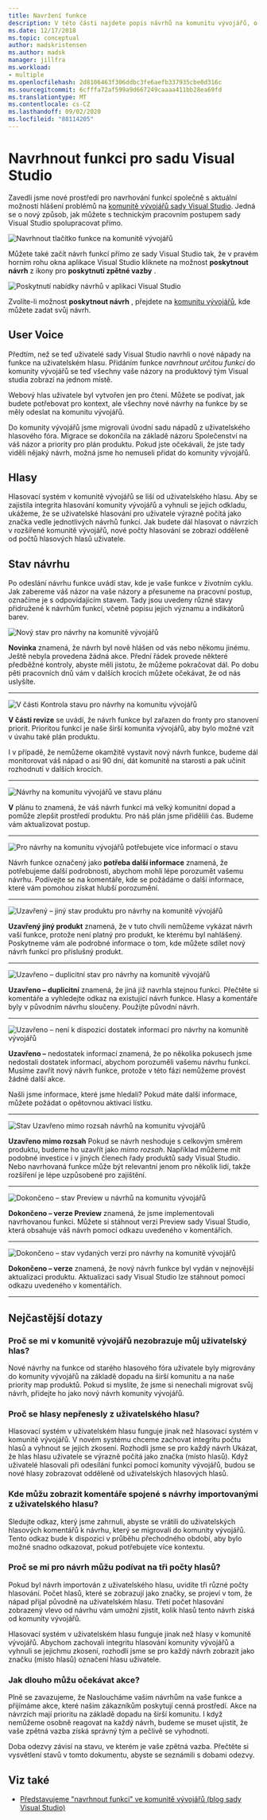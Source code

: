 ```yaml
---
title: Navržení funkce
description: V této části najdete popis návrhů na komunitu vývojářů, o tom, jak vytvořit návrh a jak jsou návrhy využívány Microsoftem v mapě provozu sady Visual Studio.
ms.date: 12/17/2018
ms.topic: conceptual
author: madskristensen
ms.author: madsk
manager: jillfra
ms.workload:
- multiple
ms.openlocfilehash: 2d8106463f306ddbc3fe6aefb337935cbe0d316c
ms.sourcegitcommit: 6cfffa72af599a9d667249caaaa411bb28ea69fd
ms.translationtype: MT
ms.contentlocale: cs-CZ
ms.lasthandoff: 09/02/2020
ms.locfileid: "88114205"
---
```

# <a name="suggest-a-feature-for-visual-studio"></a>Navrhnout funkci pro sadu Visual Studio

Zavedli jsme nové prostředí pro navrhování funkcí společně s aktuální možností hlášení problémů na [komunitě vývojářů sady Visual Studio](https://developercommunity.visualstudio.com). Jedná se o nový způsob, jak můžete s technickým pracovním postupem sady Visual Studio spolupracovat přímo.

![Navrhnout tlačítko funkce na komunitě vývojářů](media/suggest-a-feature/suggest-feature-button.png)

Můžete také začít návrh funkcí přímo ze sady Visual Studio tak, že v pravém horním rohu okna aplikace Visual Studio kliknete na možnost **poskytnout návrh** z ikony pro **poskytnutí zpětné vazby** .

![Poskytnutí nabídky návrhů v aplikaci Visual Studio](media/suggest-a-feature/provide-suggestion.png)

Zvolíte-li možnost **poskytnout návrh** , přejdete na [komunitu vývojářů](https://developercommunity.visualstudio.com), kde můžete zadat svůj návrh.

## <a name="user-voice"></a>User Voice

Předtím, než se teď uživatelé sady Visual Studio navrhli o nové nápady na funkce na uživatelském hlasu. Přidáním funkce *navrhnout určitou funkci* do komunity vývojářů se teď všechny vaše názory na produktový tým Visual studia zobrazí na jednom místě.

Webový hlas uživatele byl vytvořen jen pro čtení. Můžete se podívat, jak budete potřebovat pro kontext, ale všechny nové návrhy na funkce by se měly odeslat na komunitu vývojářů.

Do komunity vývojářů jsme migrovali úvodní sadu nápadů z uživatelského hlasového fóra. Migrace se dokončila na základě názoru Společenství na váš názor a priority pro plán produktu. Pokud jste očekávali, že jste tady viděli nějaký návrh, možná jsme ho nemuseli přidat do komunity vývojářů.

## <a name="votes"></a>Hlasy

Hlasovací systém v komunitě vývojářů se liší od uživatelského hlasu. Aby se zajistila integrita hlasování komunity vývojářů a vyhnuli se jejich odkladu, ukážeme, že se uživatelské hlasování pro uživatele výrazně počítá jako značka vedle jednotlivých návrhů funkcí. Jak budete dál hlasovat o návrzích v rozšířené komunitě vývojářů, nové počty hlasování se zobrazí odděleně od počtů hlasových hlasů uživatele.

## <a name="suggestion-status"></a>Stav návrhu

Po odeslání návrhu funkce uvádí stav, kde je vaše funkce v životním cyklu. Jak zabereme váš názor na vaše názory a přesuneme na pracovní postup, označíme je s odpovídajícím stavem. Tady jsou uvedeny různé stavy přidružené k návrhům funkcí, včetně popisu jejich významu a indikátorů barev.

![Nový stav pro návrhy na komunitě vývojářů](../ide/media/SuggestStates/New.jpg)

**Novinka** znamená, že návrh byl nově hlášen od vás nebo někomu jinému. Ještě nebyla provedena žádná akce. Přední řádek provede některé předběžné kontroly, abyste měli jistotu, že můžeme pokračovat dál. Po dobu pěti pracovních dnů vám v dalších krocích můžete očekávat, že od nás uslyšíte.

- - -

![V části Kontrola stavu pro návrhy na komunitu vývojářů](../ide/media/SuggestStates/UnderReview.jpg)

**V části revize** se uvádí, že návrh funkce byl zařazen do fronty pro stanovení priorit. Prioritou funkcí je naše širší komunita vývojářů, aby bylo možné vzít v úvahu také plán produktu.

I v případě, že nemůžeme okamžitě vystavit nový návrh funkce, budeme dál monitorovat váš nápad o asi 90 dní, dát komunitě na starosti a pak učinit rozhodnutí v dalších krocích.

- - -

![Návrhy na komunitu vývojářů ve stavu plánu](../ide/media/SuggestStates/OnRoadmap.jpg)

**V** plánu to znamená, že váš návrh funkcí má velký komunitní dopad a pomůže zlepšit prostředí produktu. Pro náš plán jsme přidělili čas. Budeme vám aktualizovat postup.

- - -

![Pro návrhy na komunitu vývojářů potřebujete více informací o stavu](../ide/media/SuggestStates/NeedMoreInfo.jpg)

Návrh funkce označený jako **potřeba další informace** znamená, že potřebujeme další podrobnosti, abychom mohli lépe porozumět vašemu návrhu. Podívejte se na komentáře, kde se požádáme o další informace, které vám pomohou získat hlubší porozumění.

- - -

![Uzavřený – jiný stav produktu pro návrhy na komunitě vývojářů](../ide/media/SuggestStates/ClosedOtherProduct.jpg)

**Uzavřený jiný produkt** znamená, že v tuto chvíli nemůžeme vykázat návrh vaší funkce, protože není platný pro produkt, ke kterému byl nahlášený. Poskytneme vám ale podrobné informace o tom, kde můžete sdílet nový návrh funkcí pro příslušný produkt.

- - -

![Uzavřeno – duplicitní stav pro návrhy na komunitě vývojářů](../ide/media/SuggestStates/ClosedDuplicate.jpg)

**Uzavřeno – duplicitní** znamená, že jiná již navrhla stejnou funkci. Přečtěte si komentáře a vyhledejte odkaz na existující návrh funkce. Hlasy a komentáře byly v původním návrhu sloučeny. Použijte původní návrh.

- - -

![Uzavřeno – není k dispozici dostatek informací pro návrhy na komunitě vývojářů](../ide/media/SuggestStates/ClosedNotEnoughInfo.jpg)

**Uzavřeno –** nedostatek informací znamená, že po několika pokusech jsme nedostali dostatek informací, abychom porozuměli vašemu návrhu funkcí. Musíme zavřít nový návrh funkce, protože v této fázi nemůžeme provést žádné další akce.

Našli jsme informace, které jsme hledali? Pokud máte další informace, můžete požádat o opětovnou aktivaci lístku.

- - -

![Stav Uzavřeno mimo rozsah návrhů na komunitu vývojářů](../ide/media/SuggestStates/closed-out-of-scope.png)

**Uzavřeno mimo rozsah** Pokud se návrh neshoduje s celkovým směrem produktu, budeme ho uzavřít jako *mimo rozsah*. Například můžeme mít podobné investice i v jiných členech řady produktů sady Visual Studio. Nebo navrhovaná funkce může být relevantní jenom pro několik lidí, takže rozšíření je lépe uzpůsobené pro zajištění.


- - -

![Dokončeno – stav Preview u návrhů na komunitu vývojářů](../ide/media/SuggestStates/CompletedPreview.jpg)

**Dokončeno – verze Preview** znamená, že jsme implementovali navrhovanou funkci. Můžete si stáhnout verzi Preview sady Visual Studio, která obsahuje váš návrh pomocí odkazu uvedeného v komentářích.

- - -

![Dokončeno – stav vydaných verzí pro návrhy na komunitě vývojářů](../ide/media/SuggestStates/CompletedRelease.jpg)

**Dokončeno – verze** znamená, že nový návrh funkce byl vydán v nejnovější aktualizaci produktu. Aktualizaci sady Visual Studio lze stáhnout pomocí odkazu uvedeného v komentářích.

- - -

## <a name="faq"></a>Nejčastější dotazy

### <a name="why-cant-i-see-my-user-voice-idea-in-developer-community"></a>Proč se mi v komunitě vývojářů nezobrazuje můj uživatelský hlas?

Nové návrhy na funkce od starého hlasového fóra uživatele byly migrovány do komunity vývojářů na základě dopadu na širší komunitu a na naše priority map produktů. Pokud si myslíte, že jsme si nenechali migrovat svůj návrh, přidejte ho jako nový návrh komunity vývojářů.

### <a name="why-have-the-votes-not-been-carried-over-from-user-voice"></a>Proč se hlasy nepřenesly z uživatelského hlasu?

Hlasovací systém v uživatelském hlasu funguje jinak než hlasovací systém v komunitě vývojářů. V novém systému chceme zachovat integritu počtu hlasů a vyhnout se jejich zkosení. Rozhodli jsme se pro každý návrh Ukázat, že hlas hlasu uživatele se výrazně počítá jako značka (místo hlasů). Když uživatelé hlasovali při odesílání funkcí pomocí komunity vývojářů, budou se nové hlasy zobrazovat odděleně od uživatelských hlasových hlasů.

### <a name="where-can-i-see-comments-associated-with-the-suggestions-imported-from-user-voice"></a>Kde můžu zobrazit komentáře spojené s návrhy importovanými z uživatelského hlasu?

Sledujte odkaz, který jsme zahrnuli, abyste se vrátili do uživatelských hlasových komentářů k návrhu, který se migrovali do komunity vývojářů. Tento odkaz bude k dispozici v průběhu přechodného období, aby bylo možné snadno odkazovat, pokud potřebujete více kontextu.

### <a name="why-can-i-see-three-vote-counts-for-a-suggestion"></a>Proč se mi pro návrh můžu podívat na tři počty hlasů?

Pokud byl návrh importován z uživatelského hlasu, uvidíte tři různé počty hlasování. Počet hlasů, které se zobrazují jako značky, se projeví v tom, že nápad přijal původně na uživatelském hlasu. Třetí počet hlasování zobrazený vlevo od návrhu vám umožní zjistit, kolik hlasů tento návrh získá od komunity vývojářů.

Hlasovací systém v uživatelském hlasu funguje jinak než hlasy v komunitě vývojářů. Abychom zachovali integritu hlasování komunity vývojářů a vyhnuli se jejichmu zkosení, rozhodli jsme se pro každý návrh zobrazit jako značku (místo hlasů) označení hlasu uživatele.

### <a name="how-long-can-i-expect-actions-to-take"></a>Jak dlouho můžu očekávat akce?

Plně se zavazujeme, že Nasloucháme vašim návrhům na vaše funkce a přijímáme akce, které našim zákazníkům poskytují cenná prostředí. Akce na návrzích mají prioritu na základě dopadu na širší komunitu. I když nemůžeme osobně reagovat na každý návrh, budeme se muset ujistit, že vaše zpětná vazba získá správný tým a pečlivě se vyhodnotí.

Doba odezvy závisí na stavu, ve kterém je vaše zpětná vazba. Přečtěte si vysvětlení stavů v tomto dokumentu, abyste se seznámili s dobami odezvy.

## <a name="see-also"></a>Viz také

- [Představujeme "navrhnout funkci" ve komunitě vývojářů (blog sady Visual Studio)](https://devblogs.microsoft.com/visualstudio/introducing-suggest-a-feature-in-developer-community/?utm_source=vs_developer_news&utm_medium=referral)
